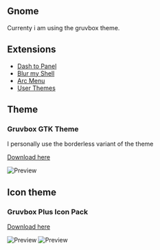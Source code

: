 ## Gnome

Currenty i am using the gruvbox theme.

## Extensions

- [Dash to Panel](https://extensions.gnome.org/extension/1160/dash-to-panel/)
- [Blur my Shell](https://extensions.gnome.org/extension/3193/blur-my-shell/)
- [Arc Menu](https://extensions.gnome.org/extension/1228/arc-menu/)
- [User Themes](https://extensions.gnome.org/extension/19/user-themes/)

## Theme

### Gruvbox GTK Theme

I personally use the borderless variant of the theme

[Download here](https://github.com/Fausto-Korpsvart/Gruvbox-GTK-Theme)

![Preview](https://raw.githubusercontent.com/Fausto-Korpsvart/Gruvbox-GTK-Theme/master/extra/screenshoots/Gruvbox-2.png)

## Icon theme

### Gruvbox Plus Icon Pack

[Download here](https://github.com/SylEleuth/gruvbox-plus-icon-pack)

![Preview](https://user-images.githubusercontent.com/33354262/149584585-8d793794-58b5-44b1-8464-83f125afbb62.jpg)
![Preview](https://user-images.githubusercontent.com/33354262/149584581-828c6035-1e30-4577-ba34-accbcdbd5d59.jpg)
